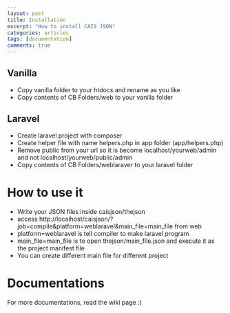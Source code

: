 ```yaml
---
layout: post
title: Installation
excerpt: "How to install CAIS JSON"
categories: articles
tags: [documentation]
comments: true
---
```



## Vanilla
* Copy vanilla folder to your htdocs and rename as you like
* Copy contents of CB Folders/web to your vanilla folder

## Laravel

* Create laravel project with composer
* Create helper file with name helpers.php in app folder (app/helpers.php)
* Remove public from your url so it is become localhost/yourweb/admin and not localhost/yourweb/public/admin
* Copy contents of CB Folders/weblaraver to your laravel folder

# How to use it

* Write your JSON files inside caisjson/thejson
* access http://localhost/caisjson/?job=compile&platform=weblaravel&main_file=main_file from web
* platform=weblaravel is tell compiler to make laravel program
* main_file=main_file is to open thejson/main_file.json and execute it as the project manifest file
* You can create different main file for different project

# Documentations

For more documentations, read the wiki page :)
